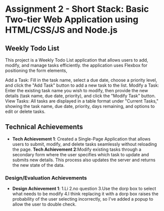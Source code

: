 Assignment 2 - Short Stack: Basic Two-tier Web Application using HTML/CSS/JS and Node.js  
===
## Weekly Todo List
This project is a Weekly Todo List application that allows users to add, modify, and manage tasks efficiently.
the application uses Flexbox for positioning the form elements,

Add a Task: Fill in the task name, select a due date, choose a priority level, and click the "Add Task" button to add a new task to the list.
Modify a Task: Enter the existing task name you wish to modify, then provide the new details (task name, due date, priority), and click the "Modify Task" button.
View Tasks: All tasks are displayed in a table format under "Current Tasks," showing the task name, due date, priority, days remaining, and options to edit or delete tasks.
## Technical Achievements
- **Tech Achievement 1**: Created a Single-Page Application that allows users to submit, modify, and delete tasks seamlessly without reloading the page.
  **Tech Achievement 2**:Modify existing tasks through a secondary form where the user specifies which task to update and submits new details. This process also updates the server and returns the new state of the data.
### Design/Evaluation Achievements
- **Design Achievement 1**: 1.Li
  2.no question
  3.Use the dorp box to select what needs to be modify
  4.I think replacing it with a dorp box raises the probability of the user selecting incorrectly, so I've added a popup to allow the user to double check.
